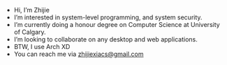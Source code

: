 - Hi, I’m Zhijie
- I’m interested in system-level programming, and system security. 
- I’m currently doing a honour degree on Computer Science at University of Calgary.
- I’m looking to collaborate on any desktop and web applications.
- BTW, I use Arch XD
- You can reach me via zhijiexiacs@gmail.com

<!---
zhijie-os/zhijie-os is a ✨ special ✨ repository because its `README.md` (this file) appears on your GitHub profile.
You can click the Preview link to take a look at your changes.
--->
